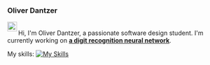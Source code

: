 ### Oliver Dantzer
<a href="https://www.linkedin.com/in/oliverdantzer/">
  <img align="left" alt="Oliver's LinkedIN" width="22px" src="https://raw.githubusercontent.com/peterthehan/peterthehan/master/assets/linkedin.svg" />
</a><br>
Hi, I'm Oliver Dantzer, a passionate software design student. I'm currently working on <td><a href="https://github.com/oliverdantzer/digit-recognition-neural-network"><b>a digit recognition neural network</b></a></td>.

My skills:
[![My Skills](https://skillicons.dev/icons?i=python,c,cpp,java,matlab,js,html,css,bash,git,docker)](https://skillicons.dev)
